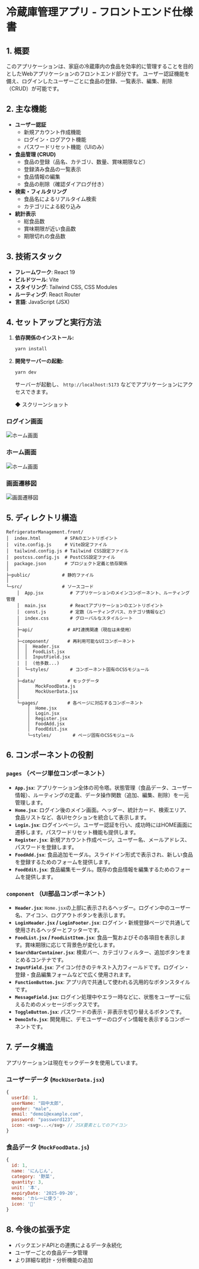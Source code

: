 # 冷蔵庫管理アプリ - フロントエンド仕様書

## 1. 概要

このアプリケーションは、家庭の冷蔵庫内の食品を効率的に管理することを目的としたWebアプリケーションのフロントエンド部分です。
ユーザー認証機能を備え、ログインしたユーザーごとに食品の登録、一覧表示、編集、削除（CRUD）が可能です。

## 2. 主な機能

- **ユーザー認証**
  - 新規アカウント作成機能
  - ログイン・ログアウト機能
  - パスワードリセット機能（UIのみ）
- **食品管理 (CRUD)**
  - 食品の登録（品名、カテゴリ、数量、賞味期限など）
  - 登録済み食品の一覧表示
  - 食品情報の編集
  - 食品の削除（確認ダイアログ付き）
- **検索・フィルタリング**
  - 食品名によるリアルタイム検索
  - カテゴリによる絞り込み
- **統計表示**
  - 総食品数
  - 賞味期限が近い食品数
  - 期限切れの食品数

## 3. 技術スタック

- **フレームワーク**: React 19
- **ビルドツール**: Vite
- **スタイリング**: Tailwind CSS, CSS Modules
- **ルーティング**: React Router
- **言語**: JavaScript (JSX)

## 4. セットアップと実行方法

1. **依存関係のインストール:**
   ```bash
   yarn install
   ```

2. **開発サーバーの起動:**
   ```bash
   yarn dev
   ```
   サーバーが起動し、 `http://localhost:5173` などでアプリケーションにアクセスできます。

   ◆ スクリーンショット                                                                  

### ログイン画面                                                                                                                      
![ホーム画面](images/ログイン画面.png)                                                                                   

                                                               
### ホーム画面                                                                                                                      
![ホーム画面](images/ホームイメージ.png)                                                                                            
                                                                                                                                    
### 画面遷移図                                                                                                                      
![画面遷移図](images/画面遷移図.png)  

## 5. ディレクトリ構造

```
RefrigeratorManagement.front/
│  index.html         # SPAのエントリポイント
│  vite.config.js     # Vite設定ファイル
│  tailwind.config.js # Tailwind CSS設定ファイル
│  postcss.config.js  # PostCSS設定ファイル
│  package.json       # プロジェクト定義と依存関係
│
├─public/            # 静的ファイル
│
└─src/               # ソースコード
    │  App.jsx          # アプリケーションのメインコンポーネント、ルーティング管理
    │  main.jsx         # Reactアプリケーションのエントリポイント
    │  const.js         # 定数（ルーティングパス、カテゴリ情報など）
    │  index.css        # グローバルなスタイルシート
    │
    ├─api/             # API連携関連（現在は未使用）
    │
    ├─component/       # 再利用可能なUIコンポーネント
    │  │  Header.jsx
    │  │  FoodList.jsx
    │  │  InputField.jsx
    │  │  (他多数...)
    │  └─styles/        # コンポーネント固有のCSSモジュール
    │
    ├─data/            # モックデータ
    │      MockFoodData.js
    │      MockUserData.jsx
    │
    └─pages/           # 各ページに対応するコンポーネント
        │  Home.jsx
        │  Login.jsx
        │  Register.jsx
        │  FoodAdd.jsx
        │  FoodEdit.jsx
        └─styles/        # ページ固有のCSSモジュール
```

## 6. コンポーネントの役割

### `pages` （ページ単位コンポーネント）

- **`App.jsx`**: アプリケーション全体の司令塔。状態管理（食品データ、ユーザー情報）、ルーティングの定義、データ操作関数（追加、編集、削除）を一元管理します。
- **`Home.jsx`**: ログイン後のメイン画面。ヘッダー、統計カード、検索エリア、食品リストなど、各UIセクションを統合して表示します。
- **`Login.jsx`**: ログインページ。ユーザー認証を行い、成功時にはHOME画面に遷移します。パスワードリセット機能も提供します。
- **`Register.jsx`**: 新規アカウント作成ページ。ユーザー名、メールアドレス、パスワードを登録します。
- **`FoodAdd.jsx`**: 食品追加モーダル。スライドイン形式で表示され、新しい食品を登録するためのフォームを提供します。
- **`FoodEdit.jsx`**: 食品編集モーダル。既存の食品情報を編集するためのフォームを提供します。

### `component` （UI部品コンポーネント）

- **`Header.jsx`**: `Home.jsx`の上部に表示されるヘッダー。ログイン中のユーザー名、アイコン、ログアウトボタンを表示します。
- **`LoginHeader.jsx` / `LoginFooter.jsx`**: ログイン・新規登録ページで共通して使用されるヘッダーとフッターです。
- **`FoodList.jsx` / `FoodListItem.jsx`**: 食品一覧およびその各項目を表示します。賞味期限に応じて背景色が変化します。
- **`SearchBarContainer.jsx`**: 検索バー、カテゴリフィルター、追加ボタンをまとめるコンテナです。
- **`InputField.jsx`**: アイコン付きのテキスト入力フィールドです。ログイン・登録・食品編集フォームなどで広く使用されます。
- **`FunctionButton.jsx`**: アプリ内で共通して使われる汎用的なボタンスタイルです。
- **`MessageField.jsx`**: ログイン処理中やエラー時などに、状態をユーザーに伝えるためのメッセージボックスです。
- **`ToggleButton.jsx`**: パスワードの表示・非表示を切り替えるボタンです。
- **`DemoInfo.jsx`**: 開発用に、デモユーザーのログイン情報を表示するコンポーネントです。

## 7. データ構造

アプリケーションは現在モックデータを使用しています。

### ユーザーデータ (`MockUserData.jsx`)

```javascript
{
  userId: 1,
  userName: "田中太郎",
  gender: "male",
  email: "demo1@example.com",
  password: "password123",
  icon: <svg>...</svg> // JSX要素としてのアイコン
}
```

### 食品データ (`MockFoodData.js`)

```javascript
{
  id: 1,
  name: 'にんじん',
  category: '野菜',
  quantity: 3,
  unit: '本',
  expiryDate: '2025-09-20',
  memo: 'カレーに使う',
  icon: '🥕'
}
```

## 8. 今後の拡張予定

- バックエンドAPIとの連携によるデータ永続化
- ユーザーごとの食品データ管理
- より詳細な統計・分析機能の追加
